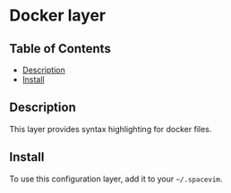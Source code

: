 # Docker layer

## Table of Contents

<!-- vim-markdown-toc GFM -->
* [Description](#description)
* [Install](#install)

<!-- vim-markdown-toc -->

## Description

This layer provides syntax highlighting for docker files.

## Install

To use this configuration layer, add it to your `~/.spacevim`.
